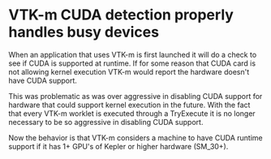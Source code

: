 # VTK-m CUDA detection properly handles busy devices

When an application that uses VTK-m is first launched it will
do a check to see if CUDA is supported at runtime. If for
some reason that CUDA card is not allowing kernel execution
VTK-m would report the hardware doesn't have CUDA support.

This was problematic as was over aggressive in disabling CUDA
support for hardware that could support kernel execution in
the future. With the fact that every VTK-m worklet is executed
through a TryExecute it is no longer necessary to be so
aggressive in disabling CUDA support.

Now the behavior is that VTK-m considers a machine to have
CUDA runtime support if it has 1+ GPU's of Kepler or
higher hardware (SM_30+).

